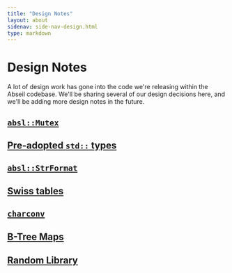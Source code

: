 ```yaml
---
title: "Design Notes"
layout: about
sidenav: side-nav-design.html
type: markdown
---
```


# Design Notes

A lot of design work has gone into the code we're releasing within the Abseil
codebase. We'll be sharing several of our design decisions here, and we'll
be adding more design notes in the future.

## [`absl::Mutex`](mutex)

## [Pre-adopted `std::` types](dropin-types)

## [`absl::StrFormat`](strformat)

## [Swiss tables](swisstables)

## [`charconv`](charconv)

## [B-Tree Maps](btree)

## [Random Library](random)
